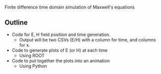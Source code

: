 Finite difference time domain simulation of Maxwell's equations

## Outline

- Code for E, H field position and time generation.
    - Output will be two CSVs (E/H) with a column for time, and columns for x.
- Code to generate plots of E (or H) at each time
    - Using ROOT
- Code to put together the plots into an animation
    - Using Python